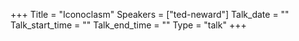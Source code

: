 +++
Title = "Iconoclasm"
Speakers = ["ted-neward"]
Talk_date = ""
Talk_start_time = ""
Talk_end_time = ""
Type = "talk"
+++


